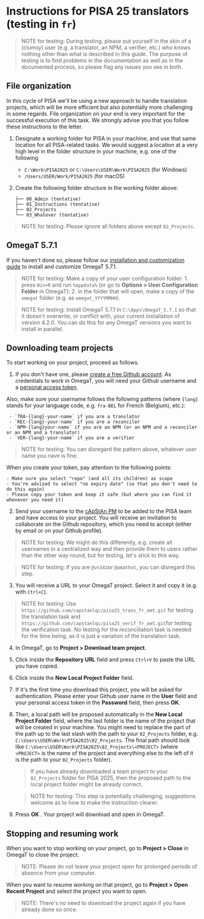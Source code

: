 # Instructions for PISA 25 translators (testing in `fr`)

> NOTE for testing: During testing, please put yourself in the skin of a (clumsy) user (e.g. a translator, an NPM, a verifier, etc.) who knows nothing other than what is described in this guide. The purpose of testing is to find problems in the documentation as well as in the documented process, so please flag any issues you see in both.

## File organization

In this cycle of PISA we'll be using a new approach to handle translation projects, which will be more efficient but also potentially more challenging in some regards. File organization on your end is very important for the successful execution of this task. We strongly advise you that you follow these instructions to the letter.

1. Designate a working folder for PISA in your machine, and use that same location for all PISA-related tasks. We would suggest a location at a very high level in the folder structure in your machine, e.g. one of the following

   - `C:\Work\PISA2025` or `C:\Users\USER\Work\PISA2025` (for Windows)
   -  `/Users/USER/Work/PISA2025` (for macOS)

2. Create the following folder structure in the working folder above:

   ``` 
   ├── 00_Admin (tentative)
   ├── 01_Instructions (tentative)
   ├── 02_Projects
   └── 03_Whatever (tentative)

> NOTE for testing: Please ignore all folders above except `02_Projects`.

## OmegaT 5.7.1

If you haven't done so, please follow our [installation and customization guide](https://slides.com/capstan/omegat5-installation-and-customization-guide) to install and customize OmegaT 5.7.1.

> NOTE for testing: Make a copy of your user configuration folder: 1. press `Win+R` and run `%appdata%` (or go to **Options > User Configuration Folder** in OmegaT); 2. in the folder that will open, make a copy of the `omegat` folder (e.g. as `omegat_YYYYMMHH`).

> NOTE for testing: Install OmegaT 5.7.1 in `C:\Apps\OmegaT_5.7.1` so that it doesn't overwrite, or conflict with, your current installation of version 4.2.0. You can do this for any OmegaT versions you want to install in parallel.

## Downloading team projects

To start working on your project, proceed as follows.

1. If you don't have one, please [create a free Github account](https://docs.github.com/en/get-started/signing-up-for-github/signing-up-for-a-new-github-account). As credentials to work in OmegaT, you will need your Github username and a [personal access token](https://docs.github.com/en/authentication/keeping-your-account-and-data-secure/creating-a-personal-access-token#creating-a-token). 

  Also, make sure your username follows the following patterns (where `{lang}` stands for your language code, e.g. `fra-BEL` for French (Belgium), etc.):

     - `TRA-{lang}-your-name` if you are a translator
     - `REC-{lang}-your-name` if you are a reconciler
     - `NPM-{lang}your-name` if you are an NPM (or an NPM and a reconciler or an NPM and a translator)
     - `VER-{lang}-your-name` if you are a verifier

   > NOTE for testing: You can disregard the pattern above, whatever user name you nave is fine.

  When you create your token, pay attention to the following points:

    - Make sure you select "repo" (and all its children) as scope
    - You're advised to select "no expiry date" (so that you don't need to do this again)
    - Please copy your token and keep it safe (but where you can find it whenever you need it)

2. Send your username to the [cApStAn PM](mailto:manuel.souto@capstan.be) to be added to the PISA team and have access to your project. You will receive an invitation to collaborate on the Github repository, which you need to accept (either by email or on your Github profile).

  > NOTE for testing: We might do this differently, e.g. create all usernames in a centralized way and then provide them to users rather than the other way round, but for testing, let's stick to this way. 

  > NOTE for testing: If you are `@vn342`or `@amathot`, you can disregard this step.

3. You will receive a URL to your OmegaT project. Select it and copy it (e.g. with `Ctrl+C`).

  > NOTE for testing: Use `https://github.com/capstanlqc/pisa25_trans_fr_omt.git` for testing the translation task and `https://github.com/capstanlqc/pisa25_verif_fr_omt.git`for testing the verification task. No testing for the reconciliation task is needed for the time being, as it is just a variation of the translation task.

4. In OmegaT, go to **Project > Download team project**.

5. Click inside the **Repository URL** field  and press `Ctrl+V` to paste the URL you have copied.

6. Click inside the **New Local Project Folder** field. 

7. If it's the first time you download this project, you will be asked for authentication. Please enter your Github user name in the **User** field and your personal access token in the **Password** field, then press **OK**.

8. Then, a local path will be proposed automatically in the **New Local Project Folder** field, where the last folder is the name of the project that will be created in your machine. You might need to replace the part of the path up to the last slash with the path to your `02_Projects` folder, e.g. `C:\Users\USER\Work\PISA2025\02_Projects`. The final path should look like `C:\Users\USER\Work\PISA2025\02_Projects\<PROJECT>` (where ` <PROJECT>` is the name of the project and everything else to the left of it is the path to your `02_Projects` folder).

   > If you have already downloaded a team project to your `02_Projects` folder for PISA 2025, then the proposed path to the local project folder might be already correct.

   > NOTE for testing: This step is potentially challenging, suggestions welcome as to how to make the instruction clearer.

9. Press **OK** . Your project will download and open in OmegaT.

   

## Stopping and resuming work

When you want to stop working on your project, go to **Project > Close** in OmegaT to close the project. 

>  NOTE: Please do not leave your project open for prolonged periods of absence from your computer.

When you want to resume working on that project, go to **Project > Open Recent Project** and select the project you want to open.

> NOTE: There's no need to download the project again if you have already done so once.
